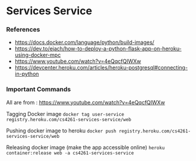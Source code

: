 # Services Service

### References
- https://docs.docker.com/language/python/build-images/
- https://dev.to/ejach/how-to-deploy-a-python-flask-app-on-heroku-using-docker-mpc
- https://www.youtube.com/watch?v=4eQqcfQIWXw
- https://devcenter.heroku.com/articles/heroku-postgresql#connecting-in-python

### Important Commands
All are from : https://www.youtube.com/watch?v=4eQqcfQIWXw

Tagging Docker image
```docker tag user-service registry.heroku.com/cs4261-services-service/web```

Pushing docker image to heroku 
```docker push registry.heroku.com/cs4261-services-service/web```

Releasing docker image (make the app accessible online)
```heroku container:release web -a cs4261-services-service```